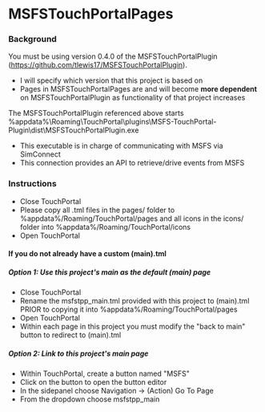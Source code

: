 # MSFSTouchPortalPages

### Background
You must be using version 0.4.0 of the MSFSTouchPortalPlugin (https://github.com/tlewis17/MSFSTouchPortalPlugin).
- I will specify which version that this project is based on
- Pages in MSFSTouchPortalPages are and will become **more dependent** on MSFSTouchPortalPlugin as functionality of that project increases

The MSFSTouchPortalPlugin referenced above starts %appdata%\Roaming\TouchPortal\plugins\MSFS-TouchPortal-Plugin\dist\MSFSTouchPortalPlugin.exe
- This executable is in charge of communicating with MSFS via SimConnect
- This connection provides an API to retrieve/drive events from MSFS

### Instructions
- Close TouchPortal
- Please copy all .tml files in the pages/ folder to %appdata%/Roaming/TouchPortal/pages and all icons in the icons/ folder into %appdata%/Roaming/TouchPortal/icons
- Open TouchPortal

#### If you do not already have a custom (main).tml
##### Option 1: Use this project's main as the default (main) page
- Close TouchPortal
- Rename the msfstpp_main.tml provided with this project to (main).tml PRIOR to copying it into %appdata%/Roaming/TouchPortal/pages
- Open TouchPortal
- Within each page in this project you must modify the "back to main" button to redirect to (main).tml
##### Option 2: Link to this project's main page
- Within TouchPortal, create a button named "MSFS"
- Click on the button to open the button editor
- In the sidepanel choose Navigation ->  (Action) Go To Page 
- From the dropdown choose msfstpp_main